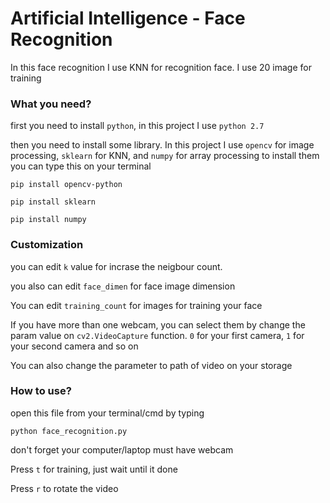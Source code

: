 # Artificial Intelligence - Face Recognition
In this face recognition I use KNN for recognition face. I use 20 image for training

### What you need?
first you need to install `python`, in this project I use `python 2.7`

then you need to install some library. In this project I use `opencv` for image processing, `sklearn` for KNN, and `numpy` for array processing
to install them you can type this on your terminal

`pip install opencv-python`

`pip install sklearn`

`pip install numpy`

### Customization
you can edit `k` value for incrase the neigbour count.

you also can edit `face_dimen` for face image dimension

You can edit `training_count` for images for training your face

If you have more than one webcam, you can select them by change the param value on `cv2.VideoCapture` function. `0` for your first camera, `1` for your second camera and so on

You can also change the parameter to path of video on your storage

### How to use?
open this file from your terminal/cmd by typing

`python face_recognition.py`

don't forget your computer/laptop must have webcam

Press `t` for training, just wait until it done

Press `r` to rotate the video
